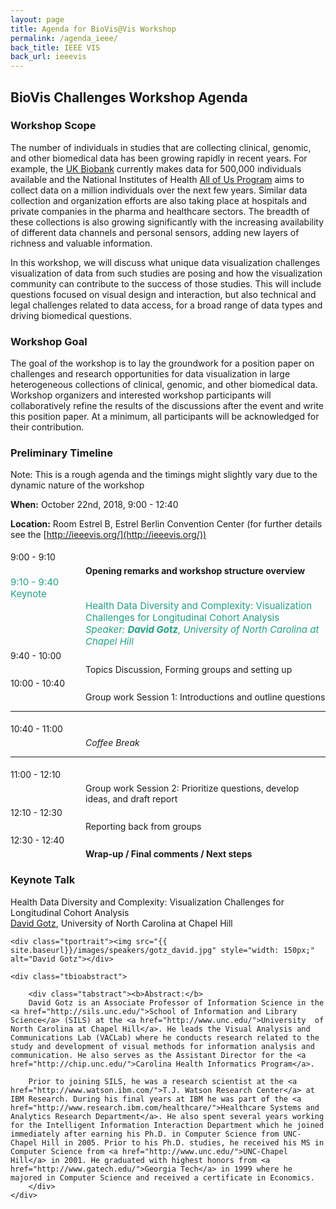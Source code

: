 ```yaml
---
layout: page
title: Agenda for BioVis@Vis Workshop
permalink: /agenda_ieee/
back_title: IEEE VIS
back_url: ieeevis
---
```


## BioVis Challenges Workshop Agenda

### Workshop Scope
The number of individuals in studies that are collecting clinical, genomic, and other biomedical data has been growing rapidly in recent years. For example, the [UK Biobank](https://www.ukbiobank.ac.uk/) currently makes data for 500,000 individuals available and the National Institutes of Health [All of Us Program](https://allofus.nih.gov/) aims to collect data on a million individuals over the next few years. Similar data collection and organization efforts are also taking place at hospitals and private companies in the pharma and healthcare sectors. The breadth of these collections is also growing significantly with the increasing availability of different data channels and personal sensors, adding new layers of richness and valuable information.

In this workshop, we will discuss what unique data visualization challenges visualization of data from such studies are posing and how the visualization community can contribute to the success of those studies. This will include questions focused on visual design and interaction, but also technical and legal challenges related to data access, for a broad range of data types and driving biomedical questions.

### Workshop Goal
The goal of the workshop is to lay the groundwork for a position paper on challenges and research opportunities for data visualization in large heterogeneous collections of clinical, genomic, and other biomedical data. Workshop organizers and interested workshop participants will collaboratively refine the results of the discussions after the event and write this position paper. At a minimum, all participants will be acknowledged for their contribution.


### Preliminary Timeline
Note: This is a rough agenda and the timings might slightly vary due to the dynamic nature of the workshop

**When:** October 22nd, 2018, 9:00 - 12:40

**Location:** Room Estrel B, Estrel Berlin Convention Center (for further details see the [http://ieeevis.org/](http://ieeevis.org/))

<a name="agenda"></a>
<div>
  <div class="sumTime" style="padding-top:5px;"> 9:00 - 9:10 </div>
    <div class="ttile" style="padding-left:120px; padding-top:5px;"> <b>Opening remarks and workshop structure overview</b></div>
</div>  

<div>
    <div class="sumTime2" style="font-size:15px;color:#21a186;">9:10 - 9:40</div>
    <div>
        <div class="sumContent" style="font-size:15px;color:#21a186;">Keynote</div>
        <div class="sumContent" style="padding-left:120px;font-size:15px;color:#21a186;">Health Data Diversity and Complexity: Visualization Challenges for Longitudinal Cohort Analysis</div>
          <div class="sumDetail" style="padding-left:120px;font-size:15px;color:#21a186;"><i> Speaker: <b> David Gotz</b>, University of North Carolina at Chapel Hill</i>
          </div>
    </div>
</div>

<div>
  <div class="sumTime" style="padding-top:5px;"> 9:40 - 10:00 </div>
    <div class="ttile" style="padding-left:120px; padding-top:5px;">Topics Discussion, Forming groups and setting up</div>
</div>  

<div>
  <div class="sumTime" style="padding-top:5px;"> 10:00 - 10:40 </div>
    <div class="ttile" style="padding-left:120px; padding-top:5px;">Group work Session 1: Introductions and outline questions</div>
</div>  

<hr>
<div>
  <div class="sumTime" style="padding-top:5px;"> 10:40 - 11:00 </div>
    <div class="ttile" style="padding-left:120px; padding-top:5px;"> <em>Coffee Break </em></div>
</div>  
<hr>

<div>
  <div class="sumTime" style="padding-top:5px;"> 11:00 - 12:10 </div>
    <div class="ttile" style="padding-left:120px; padding-top:5px;">Group work Session 2: Prioritize questions, develop ideas, and draft report
</div>
</div>  

<div>
  <div class="sumTime" style="padding-top:5px;"> 12:10 - 12:30 </div>
    <div class="ttile" style="padding-left:120px; padding-top:5px;">Reporting back from groups</div>
</div>

<div>
  <div class="sumTime" style="padding-top:5px;"> 12:30 - 12:40 </div>
    <div class="ttile" style="padding-left:120px; padding-top:5px;"><b>Wrap-up / Final comments / Next steps</b></div>
</div>


### Keynote Talk

<div class="talk">
    <div class="ttitle">Health Data Diversity and Complexity: Visualization Challenges for Longitudinal Cohort Analysis</div>
    <div><span class="tspeaker"><a href="http://gotz.web.unc.edu/">David Gotz</a></span>, <span>University of North Carolina at Chapel Hill</span></div>

    <div class="tportrait"><img src="{{ site.baseurl}}/images/speakers/gotz_david.jpg" style="width: 150px;" alt="David Gotz"></div>

    <div class="tbioabstract">

        <div class="tabstract"><b>Abstract:</b>
        David Gotz is an Associate Professor of Information Science in the <a href="http://sils.unc.edu/">School of Information and Library Science</a> (SILS) at the <a href="http://www.unc.edu/">University  of North Carolina at Chapel Hill</a>. He leads the Visual Analysis and Communications Lab (VACLab) where he conducts research related to the study and development of visual methods for information analysis and communication. He also serves as the Assistant Director for the <a href="http://chip.unc.edu/">Carolina Health Informatics Program</a>.
		
		Prior to joining SILS, he was a research scientist at the <a href="http://www.watson.ibm.com/">T.J. Watson Research Center</a> at IBM Research. During his final years at IBM he was part of the <a href="http://www.research.ibm.com/healthcare/">Healthcare Systems and Analytics Research Department</a>. He also spent several years working for the Intelligent Information Interaction Department which he joined  immediately after earning his Ph.D. in Computer Science from UNC-Chapel Hill in 2005. Prior to his Ph.D. studies, he received his MS in Computer Science from <a href="http://www.unc.edu/">UNC-Chapel Hill</a> in 2001. He graduated with highest honors from <a href="http://www.gatech.edu/">Georgia Tech</a> in 1999 where he majored in Computer Science and received a certificate in Economics.
        </div>
    </div>
</div>